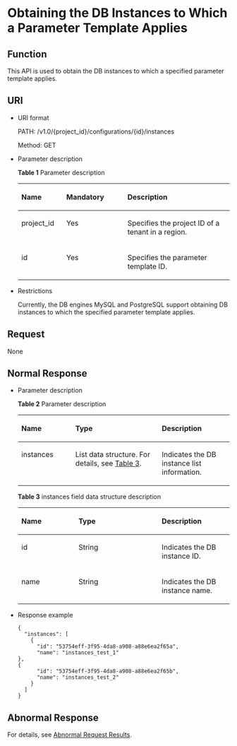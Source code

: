 # Obtaining the DB Instances to Which a Parameter Template Applies<a name="en-us_topic_0056890262"></a>

## Function<a name="section9132197102930"></a>

This API is used to obtain the DB instances to which a specified parameter template applies.

## URI<a name="section13594659102930"></a>

-   URI format

    PATH: /v1.0/\{project\_id\}/configurations/\{id\}/instances

    Method: GET

-   Parameter description

    **Table  1**  Parameter description

    <a name="table49253498102930"></a>
    <table><thead align="left"><tr id="row6101675102930"><th class="cellrowborder" valign="top" width="21.25%" id="mcps1.2.4.1.1"><p id="p24473662102930"><a name="p24473662102930"></a><a name="p24473662102930"></a><strong id="b84235270691445_1"><a name="b84235270691445_1"></a><a name="b84235270691445_1"></a>Name</strong></p>
    </th>
    <th class="cellrowborder" valign="top" width="28.88%" id="mcps1.2.4.1.2"><p id="p36209614102930"><a name="p36209614102930"></a><a name="p36209614102930"></a><strong id="b842352706102346_1"><a name="b842352706102346_1"></a><a name="b842352706102346_1"></a>Mandatory</strong></p>
    </th>
    <th class="cellrowborder" valign="top" width="49.87%" id="mcps1.2.4.1.3"><p id="p47297602102930"><a name="p47297602102930"></a><a name="p47297602102930"></a><strong id="b842352706163417_1"><a name="b842352706163417_1"></a><a name="b842352706163417_1"></a>Description</strong></p>
    </th>
    </tr>
    </thead>
    <tbody><tr id="row5900547102930"><td class="cellrowborder" valign="top" width="21.25%" headers="mcps1.2.4.1.1 "><p id="p66477586145432"><a name="p66477586145432"></a><a name="p66477586145432"></a>project_id</p>
    </td>
    <td class="cellrowborder" valign="top" width="28.88%" headers="mcps1.2.4.1.2 "><p id="p15984606145432"><a name="p15984606145432"></a><a name="p15984606145432"></a>Yes</p>
    </td>
    <td class="cellrowborder" valign="top" width="49.87%" headers="mcps1.2.4.1.3 "><p id="p62134500145432"><a name="p62134500145432"></a><a name="p62134500145432"></a>Specifies the project ID of a tenant in a region.</p>
    </td>
    </tr>
    <tr id="row37808032102930"><td class="cellrowborder" valign="top" width="21.25%" headers="mcps1.2.4.1.1 "><p id="p36091923145432"><a name="p36091923145432"></a><a name="p36091923145432"></a>id</p>
    </td>
    <td class="cellrowborder" valign="top" width="28.88%" headers="mcps1.2.4.1.2 "><p id="p49613608145432"><a name="p49613608145432"></a><a name="p49613608145432"></a>Yes</p>
    </td>
    <td class="cellrowborder" valign="top" width="49.87%" headers="mcps1.2.4.1.3 "><p id="p42126365145432"><a name="p42126365145432"></a><a name="p42126365145432"></a>Specifies the parameter template ID.</p>
    </td>
    </tr>
    </tbody>
    </table>


-   Restrictions

    Currently, the DB engines MySQL and PostgreSQL support obtaining DB instances to which the specified parameter template applies.


## Request<a name="section64614201102930"></a>

None

## Normal Response<a name="section60439435102930"></a>

-   Parameter description

    **Table  2**  Parameter description

    <a name="table63970789102930"></a>
    <table><thead align="left"><tr id="row53030790102930"><th class="cellrowborder" valign="top" width="25.509999999999998%" id="mcps1.2.4.1.1"><p id="p526765102930"><a name="p526765102930"></a><a name="p526765102930"></a><strong id="b84235270691445_5"><a name="b84235270691445_5"></a><a name="b84235270691445_5"></a>Name</strong></p>
    </th>
    <th class="cellrowborder" valign="top" width="40.82%" id="mcps1.2.4.1.2"><p id="p42667967102930"><a name="p42667967102930"></a><a name="p42667967102930"></a><strong id="b842352706164541_1"><a name="b842352706164541_1"></a><a name="b842352706164541_1"></a>Type</strong></p>
    </th>
    <th class="cellrowborder" valign="top" width="33.67%" id="mcps1.2.4.1.3"><p id="p33553318102930"><a name="p33553318102930"></a><a name="p33553318102930"></a><strong id="b842352706163417_5"><a name="b842352706163417_5"></a><a name="b842352706163417_5"></a>Description</strong></p>
    </th>
    </tr>
    </thead>
    <tbody><tr id="row33464266102930"><td class="cellrowborder" valign="top" width="25.509999999999998%" headers="mcps1.2.4.1.1 "><p id="p26251026102930"><a name="p26251026102930"></a><a name="p26251026102930"></a>instances</p>
    </td>
    <td class="cellrowborder" valign="top" width="40.82%" headers="mcps1.2.4.1.2 "><p id="p45958375102930"><a name="p45958375102930"></a><a name="p45958375102930"></a>List data structure. For details, see <a href="#table47861511102930">Table 3</a>.</p>
    </td>
    <td class="cellrowborder" valign="top" width="33.67%" headers="mcps1.2.4.1.3 "><p id="p16332468102930"><a name="p16332468102930"></a><a name="p16332468102930"></a>Indicates the DB instance list information.</p>
    </td>
    </tr>
    </tbody>
    </table>

    **Table  3**  instances field data structure description

    <a name="table47861511102930"></a>
    <table><thead align="left"><tr id="row44932905102930"><th class="cellrowborder" valign="top" width="26.939999999999998%" id="mcps1.2.4.1.1"><p id="p15686709102930"><a name="p15686709102930"></a><a name="p15686709102930"></a><strong id="b84235270691445_7"><a name="b84235270691445_7"></a><a name="b84235270691445_7"></a>Name</strong></p>
    </th>
    <th class="cellrowborder" valign="top" width="39.35%" id="mcps1.2.4.1.2"><p id="p62663950102930"><a name="p62663950102930"></a><a name="p62663950102930"></a><strong id="b842352706164541_3"><a name="b842352706164541_3"></a><a name="b842352706164541_3"></a>Type</strong></p>
    </th>
    <th class="cellrowborder" valign="top" width="33.71%" id="mcps1.2.4.1.3"><p id="p42615195102930"><a name="p42615195102930"></a><a name="p42615195102930"></a><strong id="b842352706163417_7"><a name="b842352706163417_7"></a><a name="b842352706163417_7"></a>Description</strong></p>
    </th>
    </tr>
    </thead>
    <tbody><tr id="row29278789102930"><td class="cellrowborder" valign="top" width="26.939999999999998%" headers="mcps1.2.4.1.1 "><p id="p22771699102930"><a name="p22771699102930"></a><a name="p22771699102930"></a>id</p>
    </td>
    <td class="cellrowborder" valign="top" width="39.35%" headers="mcps1.2.4.1.2 "><p id="p32568334102930"><a name="p32568334102930"></a><a name="p32568334102930"></a>String</p>
    </td>
    <td class="cellrowborder" valign="top" width="33.71%" headers="mcps1.2.4.1.3 "><p id="p20789373102930"><a name="p20789373102930"></a><a name="p20789373102930"></a>Indicates the DB instance ID.</p>
    </td>
    </tr>
    <tr id="row52886632102930"><td class="cellrowborder" valign="top" width="26.939999999999998%" headers="mcps1.2.4.1.1 "><p id="p55958769102930"><a name="p55958769102930"></a><a name="p55958769102930"></a>name</p>
    </td>
    <td class="cellrowborder" valign="top" width="39.35%" headers="mcps1.2.4.1.2 "><p id="p36366402102930"><a name="p36366402102930"></a><a name="p36366402102930"></a>String</p>
    </td>
    <td class="cellrowborder" valign="top" width="33.71%" headers="mcps1.2.4.1.3 "><p id="p59997444102930"><a name="p59997444102930"></a><a name="p59997444102930"></a>Indicates the DB instance name.</p>
    </td>
    </tr>
    </tbody>
    </table>


-   Response example

    ```
    {
      "instances": [
        {
          "id": "53754eff-3f95-4da8-a908-a88e6ea2f65a",
          "name": "instances_test_1"
    },    
    {
          "id": "53754eff-3f95-4da8-a908-a88e6ea2f65b",
          "name": "instances_test_2"
        }
      ]
    }
    ```


## Abnormal Response<a name="section36958885102930"></a>

For details, see  [Abnormal Request Results](abnormal-request-results.md).

